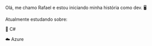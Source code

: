 Olá, me chamo Rafael e estou iniciando minha história como dev.  🖥️

Atualmente estudando sobre: 

🚀 C#

☁️ Azure


